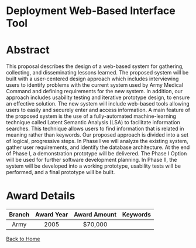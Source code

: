 
Deployment Web-Based Interface Tool
===================================

# Abstract


This proposal describes the design of a web-based system for gathering, collecting, and disseminating lessons learned.  The proposed system will be built with a user-centered design approach which includes interviewing users to identify problems with the current system used by Army Medical Command and defining requirements for the new system.  In addition, our approach includes usability testing and iterative prototype design, to ensure an effective solution.  The new system will include web-based tools allowing users to easily and securely enter and access information.   A main feature of the proposed system is the use of a fully-automated machine-learning technique called Latent Semantic Analysis (LSA) to facilitate information searches.  This technique allows users to find information that is related in meaning rather than keywords.   Our proposed approach is divided into a set of logical, progressive steps.  In Phase I we will analyze the existing system, gather user requirements, and identify the database architecture.  At the end of Phase I, a demonstration prototype will be delivered.  The Phase I Option will be used for further software development planning.  In Phase II, the system will be developed into a working prototype, usability tests will be performed, and a final prototype will be built.  

# Award Details

|Branch|Award Year|Award Amount|Keywords|
| :---: | :---: | :---: | :---: |
|Army|2005|$70,000||
  
  


[Back to Home](https://github.com/chrischow/dod_sbir_awards/CC/#970)